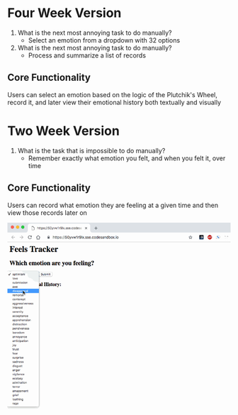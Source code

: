 # Four Week Version
1. What is the next most annoying task to do manually?
   - Select an emotion from a dropdown with 32 options
2. What is the next most annoying task to do manually?
   - Process and summarize a list of records
  
## Core Functionality
Users can select an emotion based on the logic of the Plutchik's Wheel, record it, and later view their emotional history both textually and visually

# Two Week Version

1. What is the task that is impossible to do manually?
   - Remember exactly what emotion you felt, and when you felt it, over time

## Core Functionality

Users can record what emotion they are feeling at a given time and then view those records later on

<img src="20190108B.gif">
